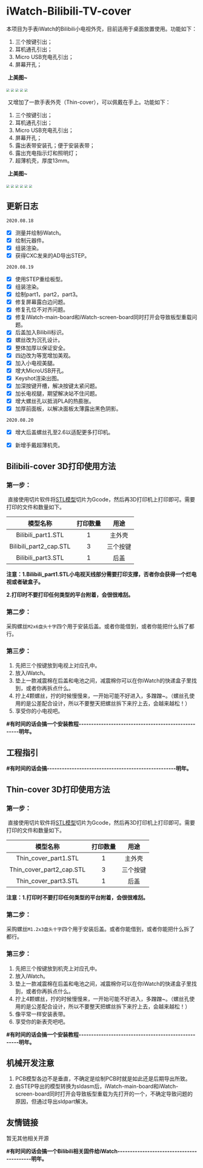# iWatch-Bilibili-TV-cover
​	本项目为手表iWatch的Bilibili小电视外壳，目前适用于桌面放置使用。功能如下：

1. 三个按键引出；
2. 耳机通孔引出；
3. Micro USB充电孔引出；
4. 屏幕开孔；

​	**上美图~**

<img src="https://github.com/beamworld/iWatch-Bilibili-TV-cover/blob/master/output/render/iWatch_Bilibili-TV_AD.9.png?raw=true" style="zoom:50%;" />

<img src="https://github.com/beamworld/iWatch-Bilibili-TV-cover/blob/master/output/render/iWatch_Bilibili-TV_AD.5.png?raw=true" style="zoom:50%;" />

<img src="https://github.com/beamworld/iWatch-Bilibili-TV-cover/blob/master/output/render/iWatch_Bilibili-TV_AD.19.jpg?raw=true" style="zoom:50%;" />

<img src="https://github.com/beamworld/iWatch-Bilibili-TV-cover/blob/master/output/render/iWatch_Bilibili-TV_AD.18.jpg?raw=true" style="zoom:50%;" />

<img src="https://github.com/beamworld/iWatch-Bilibili-TV-cover/blob/master/output/render/iWatch_Bilibili-TV_AD.20.jpg?raw=true" style="zoom:50%;" />



​	又增加了一款手表外壳（Thin-cover），可以佩戴在手上。功能如下：

1. 三个按键引出；
2. 耳机通孔引出；
3. Micro USB充电孔引出；
4. 屏幕开孔；
5. 露出表带安装孔；便于安装表带；
6. 露出充电指示灯和照明灯；
7. 超薄机壳，厚度13mm。

​	**上美图~**

<img src="https://github.com/beamworld/iWatch-Bilibili-TV-cover/blob/master/output/render/iWatch_Thin_cover_AD.3.jpg?raw=true" style="zoom:50%;" />

<img src="https://github.com/beamworld/iWatch-Bilibili-TV-cover/blob/master/output/render/iWatch_Thin_cover_AD.4.jpg?raw=true" style="zoom:50%;" />

<img src="https://github.com/beamworld/iWatch-Bilibili-TV-cover/blob/master/output/render/iWatch_Thin_cover_AD.2.jpg?raw=true" style="zoom:50%;" />

<img src="https://github.com/beamworld/iWatch-Bilibili-TV-cover/blob/master/output/render/iWatch_Thin_cover_AD.7.jpg?raw=true" style="zoom:50%;" />

<img src="https://github.com/beamworld/iWatch-Bilibili-TV-cover/blob/master/output/render/iWatch_Thin_cover_AD.15.jpg?raw=true" style="zoom:50%;" />

<img src="https://github.com/beamworld/iWatch-Bilibili-TV-cover/blob/master/output/render/iWatch_Thin_cover_AD.13.jpg?raw=true" style="zoom:50%;" />

## 更新日志

`2020.08.18`

- [x] 测量并绘制iWatch。
- [x] 绘制元器件。
- [x] 组装渲染。
- [x] 获得CXC发来的AD导出STEP。

`2020.08.19`

- [x] 使用STEP重绘板型。
- [x] 组装渲染。
- [x] 绘制part1，part2，part3。
- [x] 修复屏幕露白边问题。
- [x] 修复孔位不对齐问题。
- [x] 修复iWatch-main-board和iWatch-screen-board同时打开会导致板型重载问题。
- [x] 后盖加入Bilibili标识。
- [x] 螺丝改为沉孔设计。
- [x] 整体加厚以保证安全。
- [x] 四边改为等宽增加美观。
- [x] 加入小电视美腿。
- [x] 增大MicroUSB开孔。
- [x] Keyshot渲染出图。
- [x] 加深按键开槽，解决按键太紧问题。
- [x] 加长电视腿，期望解决站不住问题。
- [x] 增大螺丝孔以抵消PLA的热膨胀。
- [x] 加厚前面板，以解决面板太薄露出黑色阴影。

`2020.08.20`

- [x] 增大后盖螺丝孔至2.6以适配更多打印机。
- [x] 新增手戴超薄机壳。



## Bilibili-cover 3D打印使用方法

### 第一步：

​	直接使用切片软件将[STL模型](https://github.com/beamworld/iWatch-Bilibili-TV-cover/tree/master/output/stl)切片为Gcode，然后再3D打印机上打印即可。需要打印的文件和数量如下。

|        模型名称        | 打印数量 |   用途   |
| :--------------------: | :------: | :------: |
|   Bilibili_part1.STL   |    1     |  主外壳  |
| Bilibili_part2_cap.STL |    3     | 三个按键 |
|   Bilibili_part3.STL   |    1     |   后盖   |

**注意：1.Bilibili_part1.STL小电视天线部分需要打印支撑，否者你会获得一个烂电视或者破盒子。**

​			**2.打印时不要打印任何类型的平台附着，会很很难刮。**



### 第二步：

​	采购螺丝`M2x6盘头十字`四个用于安装后盖。或者你能借到，或者你能把什么拆了都行。



### 第三步：

1. 先把三个按键放到电视上对应孔中。
2. 放入iWatch。
3. 垫上一款减震棉在后盖和电池之间，减震棉你可以在你iWatch的快递盒子里找到，或者你再拆点什么。
4. 拧上4颗螺丝，拧的时候慢慢来，一开始可能不好进入，多蹭蹭~。（螺丝孔使用的是公差配合设计，所以不要整天把螺丝拆下来拧上去，会越来越松！）
5. 享受你的小电视吧。

**#有时间的话会搞一个安装教程----------------------------------------------------明年。**



## 工程指引

**#有时间的话会搞----------------------------------------------------明年。**



## Thin-cover 3D打印使用方法

### 第一步：

​	直接使用切片软件将[STL模型](https://github.com/beamworld/iWatch-Bilibili-TV-cover/tree/master/output/stl)切片为Gcode，然后再3D打印机上打印即可。需要打印的文件和数量如下。

|         模型名称         | 打印数量 |   用途   |
| :----------------------: | :------: | :------: |
|   Thin_cover_part1.STL   |    1     |  主外壳  |
| Thin_cover_part2_cap.STL |    3     | 三个按键 |
|   Thin_cover_part3.STL   |    1     |   后盖   |

**注意：1.打印时不要打印任何类型的平台附着，会很很难刮。**



### 第二步：

​	采购螺丝`M1.2x3盘头十字`四个用于安装后盖。或者你能借到，或者你能把什么拆了都行。



### 第三步：

1. 先把三个按键放到机壳上对应孔中。
2. 放入iWatch。
3. 垫上一款减震棉在后盖和电池之间，减震棉你可以在你iWatch的快递盒子里找到，或者你再拆点什么。
4. 拧上4颗螺丝，拧的时候慢慢来，一开始可能不好进入，多蹭蹭~。（螺丝孔使用的是公差配合设计，所以不要整天把螺丝拆下来拧上去，会越来越松！）
5. 像平常一样安装表带。
6. 享受你的新表壳吧吧。

**#有时间的话会搞一个安装教程----------------------------------------------------明年。**



## 机械开发注意

1. PCB模型各边不是垂直，不确定是绘制PCB时就是如此还是后期导出所致。
2. 由STEP导出的模型转换为sldasm后，iWatch-main-board和iWatch-screen-board同时打开会导致板型重载为先打开的一个，不确定导致问题的原因，但通过导出sldpart解决。



## 友情链接

暂无其他相关开源

**#有时间的话会搞一个Bilibili相关固件给iWatch------------------------------------------明年。**



